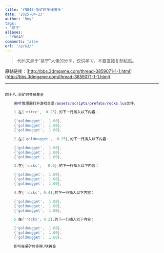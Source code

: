 ```yaml
---
title: 'YN048-采矿时多掉黄金'
date: '2025-04-23'
author: 'Bny'
tags:
- '易宁'
aliases:
- 'YN048'
comments: false
url: '/p/63/'
---
```


> 代码来源于“易宁”大佬的分享，仅供学习，不要直接复制粘贴。

原帖链接：[http://bbs.3dmgame.com/thread-3859071-1-1.html](http://bbs.3dmgame.com/thread-3859071-1-1.html)

---

```lua  

四十八.采矿时多掉黄金

	用MT管理器打开游戏目录/assets/scripts/prefabs/rocks.lua文件，

	1.在{'nitre',  0.25},的下一行插入以下内容：

	{'goldnugget',  1.00},
	{'goldnugget',  1.00},
	{'goldnugget',  1.00},

	2.在{'goldnugget',  0.25},的下一行插入以下内容：

	{'goldnugget',  1.00},
	{'goldnugget',  1.00},
	{'goldnugget',  1.00},

	3.在{'rocks',   0.6},的下一行插入以下内容：

	{'goldnugget',  1.00},
	{'goldnugget',  1.00},
	{'goldnugget',  1.00},

	4.在{'rocks', 0.4},的下一行插入以下内容：

	{'goldnugget',  1.00},
	{'goldnugget',  1.00},
	{'goldnugget',  1.00},

	5.在{'rocks', 0.2},的下一行插入以下内容：

	{'goldnugget',  1.00},
	{'goldnugget',  1.00},
	{'goldnugget',  1.00},

	即可在采矿时多掉3块黄金

```  

